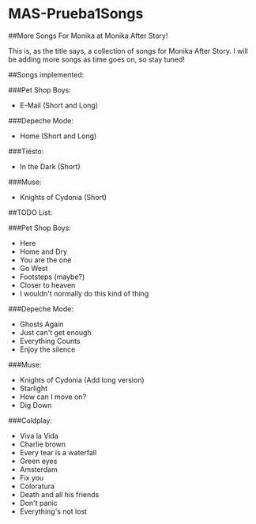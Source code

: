 # MAS-Prueba1Songs
##More Songs For Monika at Monika After Story!

This is, as the title says, a collection of songs for Monika After Story. I will be adding more songs as time goes on, so stay tuned!

##Songs implemented:

###Pet Shop Boys:
- E-Mail (Short and Long)

###Depeche Mode:
- Home (Short and Long)

###Tiësto:
- In the Dark (Short)

###Muse:
- Knights of Cydonia (Short)

##TODO List:

###Pet Shop Boys:
- Here
- Home and Dry
- You are the one
- Go West
- Footsteps (maybe?)
- Closer to heaven 
- I wouldn't normally do this kind of thing 

###Depeche Mode:
- Ghosts Again
- Just can't get enough 
- Everything Counts
- Enjoy the silence 

###Muse:
- Knights of Cydonia (Add long version)
- Starlight 
- How can I move on?
- Dig Down

###Coldplay:
- Viva la Vida
- Charlie brown
- Every tear is a waterfall 
- Green eyes
- Amsterdam 
- Fix you
- Coloratura
- Death and all his friends 
- Don't panic 
- Everything's not lost